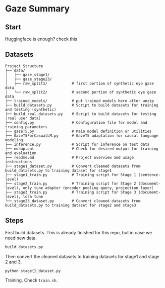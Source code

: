 # Gaze Summary

## Start

Huggingface is enough? check this


## Datasets

```
Project Structure
├── data/
│   ├── gaze_stage1/
│   ├── gaze_stage23/
│   ├── raw_split1/           # first portion of synthetic eye gaze data
│   └── raw_split2/           # second portion of synthetic eye gaze data
├── trained_models/           # put trained models here after unzip
├── build_datasets.py         # Script to build datasets for training and testing (synthetic)
├── build_real_datasets.py    # Script to build datasets for testing (real user data)
├── config.py                 # Configuration file for model and training parameters
├── gazeT5.py                 # Main model definition or utilities
├── GazeT5ForCasualLM.py      # GazeT5 adaptation for causal language modeling
├── inference.py              # Script for inference on test data
├── nohup.out                 # Check for desired output for training and evaluation
├── readme.md                 # Project overview and usage instructions
├── stage1_dataset.py         # Convert cleaned datasets from build_datasets.py to training dataset for stage1
├── stage1_train.py           # Training script for Stage 1 (sentence-level)
├── stage2_train.py           # Training script for Stage 2 (document-level), only tune adapter (encoder pooling query, projection layer)
├── stage3_train.py           # Training script for Stage 3 (document-level), lora tune 
└── stage23_dataset.py        # Convert cleaned datasets from build_datasets.py to training dataset for stage2 and stage3
```


## Steps


First build datasets. This is already finished for this repo, but in case we need new data.

```python
build_datasets.py
```

Then convert the cleaned datasets to training datasets for stage1 and stage 2 and 3.

```python
python stage{}_dataset.py
```

Training. Check `train.sh`.